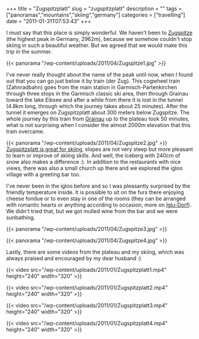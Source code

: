 +++
title = "Zugspitzplatt"
slug = "zugspitzplatt"
description = ""
tags = ["panoramas","mountains","skiing","germany"]
categories = ["travelling"]
date = "2011-01-31T07:53:43"
+++

I must say that this place is simply wonderful. We haven't been to <a title="round trip to
Zugspitze" href="http://www.zugspitze.de/de/winter/berg/zugspitze/zugspitz-rundreise.htm"
target="_blank">Zugspitze</a> (the highest peak in Germany, 2962m), because we somehow couldn't
stop skiing in such a beautiful weather. But we agreed that we would make this trip in the summer.


{{< panorama "/wp-content/uploads/2011/04/Zugspitze1.jpg"  >}}

I've never really thought about the name of the peak until now, when I found out that you can go
just below it by train (der Zug). This cogwheel train (Zahnradbahn) goes from the main station in
Garmisch-Partenkirchen through three stops in the Garmisch classic ski area, then through Grainau
toward the lake Eibsee and after a while from there it is lost in the tunnel (4.8km long, through
which the journey takes about 25 minutes). After the tunnel it emerges on Zugspitzplatt about 300
meters below Zugspitze. The whole journey by this train from <a title="Holiday in Grainau"
href="http://www.ajka-andrej.com/2011/01/30/holiday-in-grainau/" target="_blank">Grainau</a> up to
the plateau took 50 minutes, what is not surprising when I consider the almost 2000m elevation that
this train overcame.

{{< panorama "/wp-content/uploads/2011/04/Zugspitze2.jpg"  >}}
<a title="slope plan for Zugspitzplatt"
href="http://www.skigebiete-test.de/pistenplan/zugspitze-garmisch.html"
target="_blank">Zugspitzplatt is great for skiing</a>, slopes are not very steep but more pleasant
to learn or improve of skiing skills. And well, the iceberg with 240cm of snow also makes a
difference :). In addition to the restaurants with nice views, there was also a small church up
there and we explored the igloo village with a greeting bar too.

I've never been in the igloo before and so I was pleasantly surprised by the friendly temperature
inside. It is possible to sit on the furs there enjoying cheese fondue or to even stay in one of
the rooms (they can be arranged with romantic hearts or anything according to occasion, more on <a
title="Igloo village on Zugspitzplatt " href="http://www.iglu-dorf.com/"
target="_blank">Iglu-Dorf</a>). We didn't tried that, but we got mulled wine from the bar and we
were sunbathing.

 
 
 
 
 
{{< panorama "/wp-content/uploads/2011/04/Zugspitze3.jpg"  >}}

{{< panorama "/wp-content/uploads/2011/04/Zugspitze4.jpg"  >}}

Lastly, there are some videos from the plateau and my skiing, which was always praised and
encouraged by my dear husband :) 

{{< video src="/wp-content/uploads/2011/01/Zugspitzplatt1.mp4" height="240" width="320" >}}



{{< video src="/wp-content/uploads/2011/01/Zugspitzplatt2.mp4" height="240" width="320" >}}



{{< video src="/wp-content/uploads/2011/01/Zugspitzplatt3.mp4" height="240" width="320" >}}



{{< video src="/wp-content/uploads/2011/01/Zugspitzplatt4.mp4" height="240" width="320" >}}

